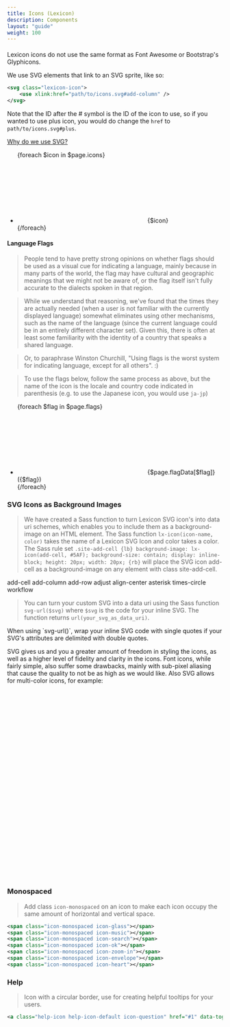 ```yaml
---
title: Icons (Lexicon)
description: Components
layout: "guide"
weight: 100
---
```


<article id="1">

<div class="alert alert-info" style="margin-top: 20px;">
	<p>Lexicon icons do not use the same format as Font Awesome or Bootstrap's Glyphicons.</p>
</div>

We use SVG elements that link to an SVG sprite, like so:

```xml
<svg class="lexicon-icon">
    <use xlink:href="path/to/icons.svg#add-column" />
</svg>
```

Note that the ID after the # symbol is the ID of the icon to use, so if you wanted to use plus icon, you would do change the `href` to `path/to/icons.svg#plus`.

<a href="#lexicon-icon-explanation">Why do we use SVG?</a>

<ul class="lexicon-icon-list list-unstyled">
{foreach $icon in $page.icons}
	<li>
		<svg class="lexicon-icon lexicon-icon-{$icon}">
			<use xlink:href="/vendor/lexicon/icons.svg#{$icon}" />
		</svg>
		<span>{$icon}</span>
	</li>
{/foreach}
</ul>

</article>

<article id="2">

#### Language Flags

> People tend to have pretty strong opinions on whether flags should be used as a visual cue for indicating a language, mainly because in many parts of the world, the flag may have cultural and geographic meanings that we might not be aware of, or the flag itself isn't fully accurate to the dialects spoken in that region.

> While we understand that reasoning, we've found that the times they are actually needed (when a user is not familiar with the currently displayed language) somewhat eliminates using other mechanisms, such as the name of the language (since the current language could be in an entirely different character set). Given this, there is often at least some familiarity with the identity of a country that speaks a shared language.

> Or, to paraphrase Winston Churchill, "Using flags is the worst system for indicating language, except for all others". :)

> To use the flags below, follow the same process as above, but the name of the icon is the locale and country code indicated in parenthesis (e.g. to use the Japanese icon, you would use `ja-jp`)

<ul class="lexicon-icon-list list-unstyled">
{foreach $flag in $page.flags}
	<li>
		<svg class="lexicon-icon lexicon-icon-{$flag}">
			<use xlink:href="/vendor/lexicon/icons.svg#{$flag}" />
		</svg>
		<span>{$page.flagData[$flag]} ({$flag})</span>
	</li>
{/foreach}
</ul>

</article>

<article id="3">

### SVG Icons as Background Images

> We have created a Sass function to turn Lexicon SVG icon's into data uri schemes, which enables you to include them as a background-image on an HTML element. The Sass function `lx-icon(icon-name, color)` takes the name of a Lexicon SVG Icon and color takes a color. The Sass rule set `.site-add-cell {lb} background-image: lx-icon(add-cell, #5AF); background-size: contain; display: inline-block; height: 20px; width: 20px; {rb}` will place the SVG icon add-cell as a background-image on any element with class site-add-cell.

<span class="site-add-cell site-svg-bg">add-cell</span>
<span class="site-add-column site-svg-bg">add-column</span>
<span class="site-add-row site-svg-bg">add-row</span>
<span class="site-adjust site-svg-bg">adjust</span>
<span class="site-align-center site-svg-bg">align-center</span>
<span class="site-asterisk site-svg-bg">asterisk</span>
<span class="site-svg-bg site-times-circle">times-circle</span>
<span class="site-svg-bg site-workflow">workflow</span>

> You can turn your custom SVG into a data uri using the Sass function `svg-url($svg)` where `$svg` is the code for your inline SVG. The function returns `url(your_svg_as_data_uri)`.

<div class="alert alert-info">
	When using `svg-url()`, wrap your inline SVG code with single quotes if your SVG's attributes are delimited with double quotes.
</div>

</article>

<article id="4">

<p id="lexicon-icon-explanation">
	SVG gives us and you a greater amount of freedom in styling the icons, as well as a higher level of fidelity and clarity in the icons.
	Font icons, while fairly simple, also suffer some drawbacks, mainly with sub-pixel aliasing that cause the quality to not be as high as we would like.
	Also SVG allows for multi-color icons, for example:
	<span class="lexicon-icon-examples">
		<svg class="lexicon-icon lexicon-icon-asterisk">
			<use xlink:href="/vendor/lexicon/icons.svg#asterisk" />
		</svg>
		<svg class="lexicon-icon lexicon-icon-logout">
			<use xlink:href="/vendor/lexicon/icons.svg#logout" />
		</svg>
		<svg class="lexicon-icon lexicon-icon-exclamation-full">
			<use xlink:href="/vendor/lexicon/icons.svg#exclamation-full" />
		</svg>
	</span>
</p>

</article>

<article id="5">

### Monospaced

> Add class `icon-monospaced` on an icon to make each icon occupy the same amount of horizontal and vertical space.

<div>
	<span class="icon-monospaced icon-glass"></span>
	<span class="icon-monospaced icon-music"></span>
	<span class="icon-monospaced icon-search"></span>
	<span class="icon-monospaced icon-ok"></span>
	<span class="icon-monospaced icon-zoom-in"></span>
	<span class="icon-monospaced icon-envelope"></span>
	<span class="icon-monospaced icon-heart"></span>
</div>

```xml
<span class="icon-monospaced icon-glass"></span>
<span class="icon-monospaced icon-music"></span>
<span class="icon-monospaced icon-search"></span>
<span class="icon-monospaced icon-ok"></span>
<span class="icon-monospaced icon-zoom-in"></span>
<span class="icon-monospaced icon-envelope"></span>
<span class="icon-monospaced icon-heart"></span>
```

</article>

<article id="6">

### Help

> Icon with a circular border, use for creating helpful tooltips for your users.

<a class="help-icon help-icon-default icon-question" href="#1" data-toggle="popover"></a>

```xml
<a class="help-icon help-icon-default icon-question" href="#1" data-toggle="popover"></a>
```

</article>